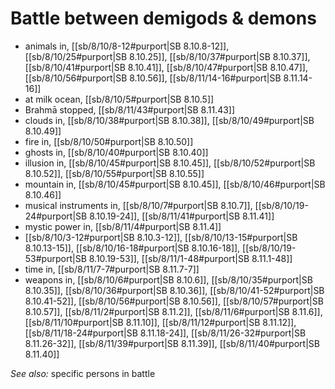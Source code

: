 # Battle between demigods & demons

* animals in, [[sb/8/10/8-12#purport|SB 8.10.8-12]], [[sb/8/10/25#purport|SB 8.10.25]], [[sb/8/10/37#purport|SB 8.10.37]], [[sb/8/10/41#purport|SB 8.10.41]], [[sb/8/10/47#purport|SB 8.10.47]], [[sb/8/10/56#purport|SB 8.10.56]], [[sb/8/11/14-16#purport|SB 8.11.14-16]]
* at milk ocean, [[sb/8/10/5#purport|SB 8.10.5]]
* Brahmā stopped, [[sb/8/11/43#purport|SB 8.11.43]]
* clouds in, [[sb/8/10/38#purport|SB 8.10.38]], [[sb/8/10/49#purport|SB 8.10.49]]
* fire in, [[sb/8/10/50#purport|SB 8.10.50]]
* ghosts in, [[sb/8/10/40#purport|SB 8.10.40]]
* illusion in, [[sb/8/10/45#purport|SB 8.10.45]], [[sb/8/10/52#purport|SB 8.10.52]], [[sb/8/10/55#purport|SB 8.10.55]]
* mountain in, [[sb/8/10/45#purport|SB 8.10.45]], [[sb/8/10/46#purport|SB 8.10.46]]
* musical instruments in, [[sb/8/10/7#purport|SB 8.10.7]], [[sb/8/10/19-24#purport|SB 8.10.19-24]], [[sb/8/11/41#purport|SB 8.11.41]]
* mystic power in, [[sb/8/11/4#purport|SB 8.11.4]]
*  [[sb/8/10/3-12#purport|SB 8.10.3-12]], [[sb/8/10/13-15#purport|SB 8.10.13-15]], [[sb/8/10/16-18#purport|SB 8.10.16-18]], [[sb/8/10/19-53#purport|SB 8.10.19-53]], [[sb/8/11/1-48#purport|SB 8.11.1-48]]
* time in, [[sb/8/11/7-7#purport|SB 8.11.7-7]]
* weapons in, [[sb/8/10/6#purport|SB 8.10.6]], [[sb/8/10/35#purport|SB 8.10.35]], [[sb/8/10/36#purport|SB 8.10.36]], [[sb/8/10/41-52#purport|SB 8.10.41-52]], [[sb/8/10/56#purport|SB 8.10.56]], [[sb/8/10/57#purport|SB 8.10.57]], [[sb/8/11/2#purport|SB 8.11.2]], [[sb/8/11/6#purport|SB 8.11.6]], [[sb/8/11/10#purport|SB 8.11.10]], [[sb/8/11/12#purport|SB 8.11.12]], [[sb/8/11/18-24#purport|SB 8.11.18-24]], [[sb/8/11/26-32#purport|SB 8.11.26-32]], [[sb/8/11/39#purport|SB 8.11.39]], [[sb/8/11/40#purport|SB 8.11.40]]

*See also:* specific persons in battle
